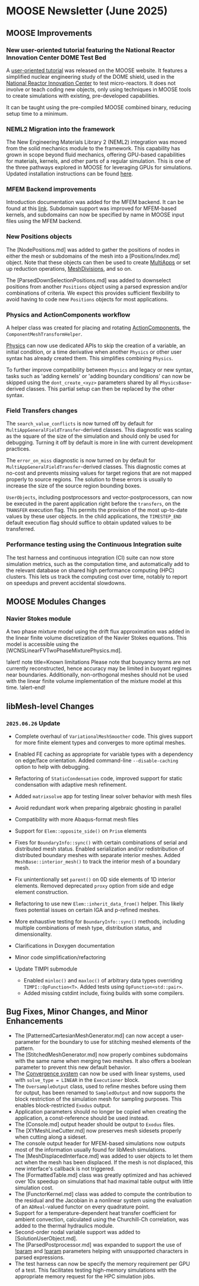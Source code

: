 # MOOSE Newsletter (June 2025)

## MOOSE Improvements

### New user-oriented tutorial featuring the National Reactor Innovation Center DOME Test Bed

A [user-oriented tutorial](https://mooseframework.inl.gov/user_workshop/index.html#/1) was released
on the MOOSE website. It features a simplified nuclear engineering study of the DOME shield, used in
the [National Reactor Innovation Center](https://nric.inl.gov/) to test micro-reactors. It does not
involve or teach coding new objects, only using techniques in MOOSE tools to create simulations with
existing, pre-developed capabilities.

It can be taught using the pre-compiled MOOSE combined binary, reducing setup time to a minimum.

### NEML2 Migration into the framework

The New Engineering Materials Library 2 (NEML2) integration was moved from the solid mechanics module
to the framework. This capability has grown in scope beyond fluid mechanics, offering GPU-based
capabilities for materials, kernels, and other parts of a regular simulation. This is one of the three
pathways explored in MOOSE for leveraging GPUs for simulations. Updated installation instructions can be found
[here](getting_started/installation/install_neml2.md).

### MFEM Backend improvements

Introduction documentation was added for the MFEM backend. It can be found at this [link](getting_started/installation/install_mfem.md).
Subdomain support was improved for MFEM-based kernels, and subdomains can now be specified by name
in MOOSE input files using the MFEM backend.

### New Positions objects

The [NodePositions.md] was added to gather the positions of nodes in either the mesh or subdomains of
the mesh into a [Positions/index.md] object. Note that these objects can then be used to create
[MultiApps](MultiApps/index.md) or set up reduction operations, [MeshDivisions](MeshDivisions/index.md),
and so on.

The [ParsedDownSelectionPositions.md] was added to downselect positions from another `Positions` object
using a parsed expression and/or combinations of criteria. We expect this provides sufficient flexibility
to avoid having to code new `Positions` objects for most applications.

### Physics and ActionComponents workflow

A helper class was created for placing and rotating [ActionComponents](syntax/ActionComponents/index.md),
the `ComponentMeshTransformHelper`.

[Physics](syntax/Physics/index.md) can now use dedicated APIs to skip the creation of a variable, an
initial condition, or a time derivative when another `Physics` or other user syntax has already created
them. This simplifies combining `Physics`.

To further improve compatibility between `Physics` and legacy or new syntax, tasks such as 'adding
kernels' or 'adding boundary conditions' can now be skipped using the `dont_create_<xyz>` parameters
shared by all `PhysicsBase`-derived classes. This partial setup can then be replaced by the other syntax.

### Field Transfers changes

The `search_value_conflicts` is now turned off by default for `MultiAppGeneralFieldTransfer`-derived
classes. This diagnostic was scaling as the square of the size of the simulation and should only be
used for debugging. Turning it off by default is more in line with current development practices.

The `error_on_miss` diagnostic is now turned on by default for `MultiAppGeneralFieldTransfer`-derived
classes. This diagnostic comes at no-cost and prevents missing values for target regions that are not
mapped properly to source regions. The solution to these errors is usually to increase the size of the
source region bounding boxes.

`UserObjects`, including postprocessors and vector-postprocessors, can now be executed in the parent
application right before the `transfers`, on the `TRANSFER` execution flag. This permits the provision
of the most up-to-date values by these user objects. In the child applications, the `TIMESTEP_END`
default execution flag should suffice to obtain updated values to be transferred.

### Performance testing using the Continuous Integration suite

The test harness and continuous integration (CI) suite can now store simulation metrics, such as the
computation time, and automatically add to the relevant database on shared high performance computing
(HPC) clusters. This lets us track the computing cost over time, notably to report on speedups and
prevent accidental slowdowns.

## MOOSE Modules Changes

### Navier Stokes module

A two phase mixture model using the drift flux approximation was added in the linear finite volume
discretization of the Navier Stokes equations. This model is accessible using the [WCNSLinearFVTwoPhaseMixturePhysics.md].

!alert! note title=Known limitations
Please note that buoyancy terms are not currently reconstructed, hence accuracy may be limited in buoyant
regimes near boundaries. Additionally, non-orthogonal meshes should not be used with the linear finite
volume implementation of the mixture model at this time.
!alert-end!

## libMesh-level Changes

### `2025.06.26` Update

- Complete overhaul of `VariationalMeshSmoother` code.  This gives
  support for more finite element types and converges to more optimal
  meshes.
- Enabled FE caching as appropriate for variable types with a
  dependency on edge/face orientation.  Added command-line
  `--disable-caching` option to help with debugging.
- Refactoring of `StaticCondensation` code, improved support for
  static condensation with adaptive mesh refinement.
- Added `matrixsolve` app for testing linear solver behavior with mesh
  files
- Avoid redundant work when preparing algebraic ghosting in parallel
- Compatibility with more Abaqus-format mesh files
- Support for `Elem::opposite_side()` on `Prism` elements
- Fixes for `BoundaryInfo::sync()` with certain combinations of serial
  and distributed mesh status.  Enabled serialization and/or
  redistribution of distributed boundary meshes with separate interior
  meshes.  Added `MeshBase::interior_mesh()` to track the interior
  mesh of a boundary mesh.
- Fix unintentionally set `parent()` on 0D side elements of 1D
  interior elements.  Removed deprecated `proxy` option from side and
  edge element construction.
- Refactoring to use new `Elem::inherit_data_from()` helper.  This
  likely fixes potential issues on certain IGA and p-refined meshes.
- More exhaustive testing for `BoundaryInfo::sync()` methods,
  including multiple combinations of mesh type, distribution status,
  and dimensionality.
- Clarifications in Doxygen documentation
- Minor code simplification/refactoring
- Update TIMPI submodule

  - Enabled `minloc()` and `maxloc()` of arbitrary data types
    overriding `TIMPI::OpFunction<T>`.  Added tests using
    `OpFunction<std::pair>`.
  - Added missing cstdint include, fixing builds with some compilers.

## Bug Fixes, Minor Changes, and Minor Enhancements

- The [PatternedCartesianMeshGenerator.md] can now accept a user-parameter for the boundary to use for
  stitching meshed elements of the pattern.
- The [StitchedMeshGenerator.md] now properly combines subdomains with the same name when merging two
  meshes. It also offers a boolean parameter to prevent this new default behavior.
- The [Convergence system](syntax/Convergence/index.md) can now be used with linear systems, used
  with `solve_type = LINEAR` in the `Executioner` block.
- The `OversampleOutput` class, used to refine meshes before using them for output, has been renamed
  to `SampledOutput` and now supports the block restriction of the simulation mesh for sampling purposes.
  This enables block-restricted `Exodus` output.
- Application parameters should no longer be copied when creating the application, a const-reference
  should be used instead.
- The [Console.md] output header should be output to `Exodus` files.
- The [XYMeshLineCutter.md] now preserves mesh sidesets properly when cutting along a sideset.
- The console output header for MFEM-based simulations now outputs most of the information usually
  found for libMesh simulations.
- The [MeshDisplacedInterface.md] was added to user objects to let them act when the mesh has been
  displaced. If the mesh is not displaced, this new interface's callback is not triggered.
- The [FormattedTable.md] class was greatly optimized and has achieved over 10x speedup on simulations
  that had maximal table output with little simulation cost.
- The [FunctorKernel.md] class was added to compute the contribution to the residual and the Jacobian
  in a nonlinear system using the evaluation of an `ADReal`-valued functor on every quadrature point.
- Support for a temperature-dependent heat transfer coefficient for ambient convection, calculated
  using the Churchill-Ch correlation, was added to the thermal hydraulics module.
- Second-order nodal variable support was added to [SolutionUserObject.md].
- The [ParsedPostprocessor.md] was expanded to support the use of [!param](/Postprocessors/ParsedPostprocessor/pp_symbols)
  and [!param](/Postprocessors/ParsedPostprocessor/pp_names) parameters helping with unsupported
  characters in parsed expressions.
- The test harness can now be specify the memory requirement per GPU of a test. This facilitates
  testing high-memory simulations with the appropriate memory request for the HPC simulation jobs.
